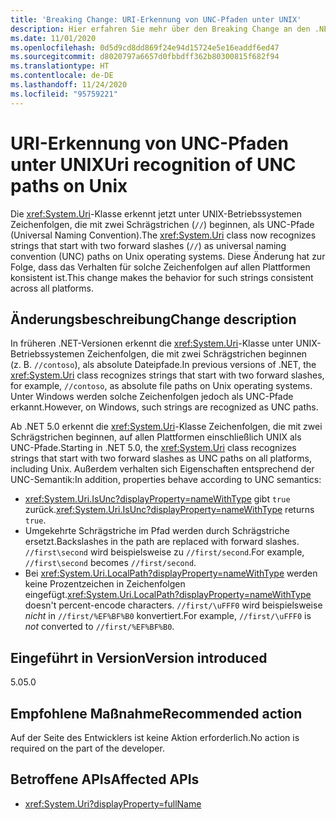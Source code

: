```yaml
---
title: 'Breaking Change: URI-Erkennung von UNC-Pfaden unter UNIX'
description: Hier erfahren Sie mehr über den Breaking Change an den .NET-Kernbibliotheken in .NET 5.0, durch den die Uri-Klasse jetzt Zeichenfolgen, die mit zwei Schrägstrichen beginnen, unter UNIX als UNC-Pfade erkennt.
ms.date: 11/01/2020
ms.openlocfilehash: 0d5d9cd8dd869f24e94d15724e5e16eaddf6ed47
ms.sourcegitcommit: d8020797a6657d0fbbdff362b80300815f682f94
ms.translationtype: HT
ms.contentlocale: de-DE
ms.lasthandoff: 11/24/2020
ms.locfileid: "95759221"
---
```

# <a name="uri-recognition-of-unc-paths-on-unix"></a><span data-ttu-id="774e9-103">URI-Erkennung von UNC-Pfaden unter UNIX</span><span class="sxs-lookup"><span data-stu-id="774e9-103">Uri recognition of UNC paths on Unix</span></span>

<span data-ttu-id="774e9-104">Die <xref:System.Uri>-Klasse erkennt jetzt unter UNIX-Betriebssystemen Zeichenfolgen, die mit zwei Schrägstrichen (`//`) beginnen, als UNC-Pfade (Universal Naming Convention).</span><span class="sxs-lookup"><span data-stu-id="774e9-104">The <xref:System.Uri> class now recognizes strings that start with two forward slashes (`//`) as universal naming convention (UNC) paths on Unix operating systems.</span></span> <span data-ttu-id="774e9-105">Diese Änderung hat zur Folge, dass das Verhalten für solche Zeichenfolgen auf allen Plattformen konsistent ist.</span><span class="sxs-lookup"><span data-stu-id="774e9-105">This change makes the behavior for such strings consistent across all platforms.</span></span>

## <a name="change-description"></a><span data-ttu-id="774e9-106">Änderungsbeschreibung</span><span class="sxs-lookup"><span data-stu-id="774e9-106">Change description</span></span>

<span data-ttu-id="774e9-107">In früheren .NET-Versionen erkennt die <xref:System.Uri>-Klasse unter UNIX-Betriebssystemen Zeichenfolgen, die mit zwei Schrägstrichen beginnen (z. B. `//contoso`), als absolute Dateipfade.</span><span class="sxs-lookup"><span data-stu-id="774e9-107">In previous versions of .NET, the <xref:System.Uri> class recognizes strings that start with two forward slashes, for example, `//contoso`, as absolute file paths on Unix operating systems.</span></span> <span data-ttu-id="774e9-108">Unter Windows werden solche Zeichenfolgen jedoch als UNC-Pfade erkannt.</span><span class="sxs-lookup"><span data-stu-id="774e9-108">However, on Windows, such strings are recognized as UNC paths.</span></span>

<span data-ttu-id="774e9-109">Ab .NET 5.0 erkennt die <xref:System.Uri>-Klasse Zeichenfolgen, die mit zwei Schrägstrichen beginnen, auf allen Plattformen einschließlich UNIX als UNC-Pfade.</span><span class="sxs-lookup"><span data-stu-id="774e9-109">Starting in .NET 5.0,  the <xref:System.Uri> class recognizes strings that start with two forward slashes as UNC paths on all platforms, including Unix.</span></span> <span data-ttu-id="774e9-110">Außerdem verhalten sich Eigenschaften entsprechend der UNC-Semantik:</span><span class="sxs-lookup"><span data-stu-id="774e9-110">In addition, properties behave according to UNC semantics:</span></span>

- <span data-ttu-id="774e9-111"><xref:System.Uri.IsUnc?displayProperty=nameWithType> gibt `true` zurück.</span><span class="sxs-lookup"><span data-stu-id="774e9-111"><xref:System.Uri.IsUnc?displayProperty=nameWithType> returns `true`.</span></span>
- <span data-ttu-id="774e9-112">Umgekehrte Schrägstriche im Pfad werden durch Schrägstriche ersetzt.</span><span class="sxs-lookup"><span data-stu-id="774e9-112">Backslashes in the path are replaced with forward slashes.</span></span> <span data-ttu-id="774e9-113">`//first\second` wird beispielsweise zu `//first/second`.</span><span class="sxs-lookup"><span data-stu-id="774e9-113">For example, `//first\second` becomes `//first/second`.</span></span>
- <span data-ttu-id="774e9-114">Bei <xref:System.Uri.LocalPath?displayProperty=nameWithType> werden keine Prozentzeichen in Zeichenfolgen eingefügt.</span><span class="sxs-lookup"><span data-stu-id="774e9-114"><xref:System.Uri.LocalPath?displayProperty=nameWithType> doesn't percent-encode characters.</span></span> <span data-ttu-id="774e9-115">`//first/\uFFF0` wird beispielsweise *nicht* in `//first/%EF%BF%B0` konvertiert.</span><span class="sxs-lookup"><span data-stu-id="774e9-115">For example, `//first/\uFFF0` is *not* converted to `//first/%EF%BF%B0`.</span></span>

## <a name="version-introduced"></a><span data-ttu-id="774e9-116">Eingeführt in Version</span><span class="sxs-lookup"><span data-stu-id="774e9-116">Version introduced</span></span>

<span data-ttu-id="774e9-117">5.0</span><span class="sxs-lookup"><span data-stu-id="774e9-117">5.0</span></span>

## <a name="recommended-action"></a><span data-ttu-id="774e9-118">Empfohlene Maßnahme</span><span class="sxs-lookup"><span data-stu-id="774e9-118">Recommended action</span></span>

<span data-ttu-id="774e9-119">Auf der Seite des Entwicklers ist keine Aktion erforderlich.</span><span class="sxs-lookup"><span data-stu-id="774e9-119">No action is required on the part of the developer.</span></span>

## <a name="affected-apis"></a><span data-ttu-id="774e9-120">Betroffene APIs</span><span class="sxs-lookup"><span data-stu-id="774e9-120">Affected APIs</span></span>

- <xref:System.Uri?displayProperty=fullName>

<!--

#### Category

Core .NET libraries

### Affected APIs

- `T:System.Uri`

-->
